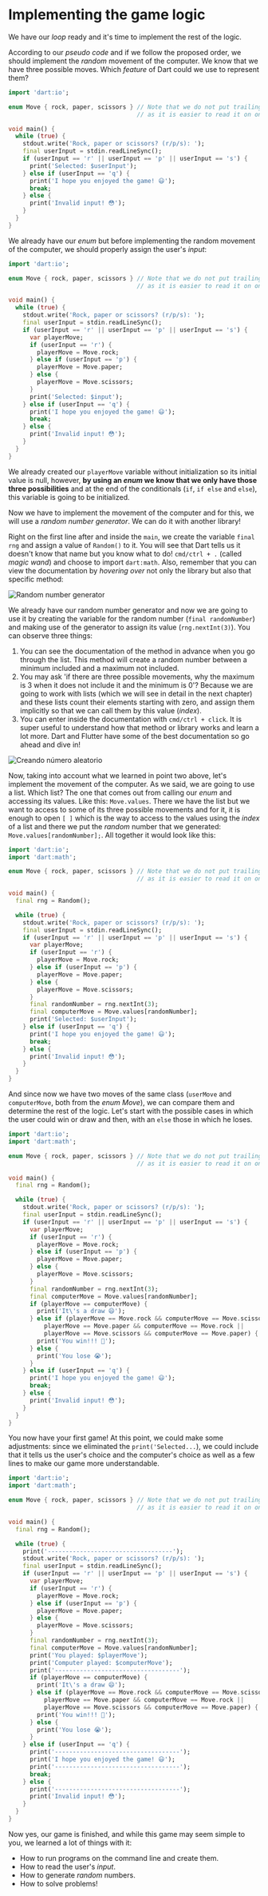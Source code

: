 # Implementing the game logic

We have our _loop_ ready and it's time to implement the rest of the logic.

According to our _pseudo code_ and if we follow the proposed order, we should implement the _random_ movement of the computer. We know that we have three possible moves. Which _feature_ of Dart could we use to represent them?

```dart
import 'dart:io';

enum Move { rock, paper, scissors } // Note that we do not put trailing comma
                                    // as it is easier to read it on one line

void main() {
  while (true) {
    stdout.write('Rock, paper or scissors? (r/p/s): ');
    final userInput = stdin.readLineSync();
    if (userInput == 'r' || userInput == 'p' || userInput == 's') {
      print('Selected: $userInput');
    } else if (userInput == 'q') {
      print('I hope you enjoyed the game! 😃');
      break;
    } else {
      print('Invalid input! 😳');
    }
  }
}
```

We already have our _enum_ but before implementing the random movement of the computer, we should properly assign the user's _input_:

```dart
import 'dart:io';

enum Move { rock, paper, scissors } // Note that we do not put trailing comma
                                    // as it is easier to read it on one line

void main() {
  while (true) {
    stdout.write('Rock, paper or scissors? (r/p/s): ');
    final userInput = stdin.readLineSync();
    if (userInput == 'r' || userInput == 'p' || userInput == 's') {
      var playerMove;
      if (userInput == 'r') {
        playerMove = Move.rock;
      } else if (userInput == 'p') {
        playerMove = Move.paper;
      } else {
        playerMove = Move.scissors;
      }
      print('Selected: $input');
    } else if (userInput == 'q') {
      print('I hope you enjoyed the game! 😃');
      break;
    } else {
      print('Invalid input! 😳');
    }
  }
}
```

We already created our `playerMove` variable without initialization so its initial value is null, however, __by using an _enum_ we know that we only have those three possibilities__ and at the end of the conditionals (`if`, `if else` and `else`), this variable is going to be initialized.

Now we have to implement the movement of the computer and for this, we will use a _random number generator_. We can do it with another library!

Right on the first line after and inside the `main`, we create the variable `final rng` and assign a value of `Random()` to it. You will see that Dart tells us it doesn't know that name but you know what to do! `cmd/ctrl + .` (called _magic wand_) and choose to import `dart:math`. Also, remember that you can view the documentation by _hovering over_ not only the library but also that specific method:

![_Random number generator_](https://raw.githubusercontent.com/themonkslab/courses/blob/main/dart/5.app_linea_comando/5.9.1_random_number_generator.gif)

We already have our random number generator and now we are going to use it by creating the variable for the random number (`final randomNumber`) and making use of the generator to assign its value (`rng.nextInt(3)`). You can observe three things:

1. You can see the documentation of the method in advance when you go through the list. This method will create a random number between a minimum included and a maximum not included.
2. You may ask 'if there are three possible movements, why the maximum is 3 when it does not include it and the minimum is 0'? Because we are going to work with lists (which we will see in detail in the next chapter) and these lists count their elements starting with zero, and assign them implicitly so that we can call them by this value (_index_).
3. You can enter inside the documentation with `cmd/ctrl + click`. It is super useful to understand how that method or library works and learn a lot more. Dart and Flutter have some of the best documentation so go ahead and dive in!

![Creando número aleatorio](https://raw.githubusercontent.com/themonkslab/courses/blob/main/dart/5.app_linea_comando/5.9.2_creando_numero_aleatorio.gif)

Now, taking into account what we learned in point two above, let's implement the movement of the computer. As we said, we are going to use a list. Which list? The one that comes out from calling our _enum_ and accessing its values. Like this: `Move.values`. There we have the list but we want to access to some of its three possible movements and for it, it is enough to open `[ ]` which is the way to access to the values using the _index_ of a list and there we put the _random_ number that we generated: `Move.values[randomNumber];`. All together it would look like this:

```dart
import 'dart:io';
import 'dart:math';

enum Move { rock, paper, scissors } // Note that we do not put trailing comma
                                    // as it is easier to read it on one line

void main() {
  final rng = Random();

  while (true) {
    stdout.write('Rock, paper or scissors? (r/p/s): ');
    final userInput = stdin.readLineSync();
    if (userInput == 'r' || userInput == 'p' || userInput == 's') {
      var playerMove;
      if (userInput == 'r') {
        playerMove = Move.rock;
      } else if (userInput == 'p') {
        playerMove = Move.paper;
      } else {
        playerMove = Move.scissors;
      }
      final randomNumber = rng.nextInt(3);
      final computerMove = Move.values[randomNumber];
      print('Selected: $userInput');
    } else if (userInput == 'q') {
      print('I hope you enjoyed the game! 😃');
      break;
    } else {
      print('Invalid input! 😳');
    }
  }
}
```

And since now we have two moves of the same class (`userMove` and `computerMove`, both from the _enum Move_), we can compare them and determine the rest of the logic. Let's start with the possible cases in which the user could win or draw and then, with an `else` those in which he loses.

```dart
import 'dart:io';
import 'dart:math';

enum Move { rock, paper, scissors } // Note that we do not put trailing comma
                                    // as it is easier to read it on one line

void main() {
  final rng = Random();

  while (true) {
    stdout.write('Rock, paper or scissors? (r/p/s): ');
    final userInput = stdin.readLineSync();
    if (userInput == 'r' || userInput == 'p' || userInput == 's') {
      var playerMove;
      if (userInput == 'r') {
        playerMove = Move.rock;
      } else if (userInput == 'p') {
        playerMove = Move.paper;
      } else {
        playerMove = Move.scissors;
      }
      final randomNumber = rng.nextInt(3);
      final computerMove = Move.values[randomNumber];
      if (playerMove == computerMove) {
        print('It\'s a draw 😄');
      } else if (playerMove == Move.rock && computerMove == Move.scissors ||
          playerMove == Move.paper && computerMove == Move.rock ||
          playerMove == Move.scissors && computerMove == Move.paper) {
        print('You win!!! 🥳');
      } else {
        print('You lose 😭');
      }
    } else if (userInput == 'q') {
      print('I hope you enjoyed the game! 😃');
      break;
    } else {
      print('Invalid input! 😳');
    }
  }
}
```

You now have your first game! At this point, we could make some adjustments: since we eliminated the `print('Selected...`), we could include that it tells us the user's choice and the computer's choice as well as a few lines to make our game more understandable.

```dart
import 'dart:io';
import 'dart:math';

enum Move { rock, paper, scissors } // Note that we do not put trailing comma
                                    // as it is easier to read it on one line

void main() {
  final rng = Random();

  while (true) {
    print('-----------------------------------');
    stdout.write('Rock, paper or scissors? (r/p/s): ');
    final userInput = stdin.readLineSync();
    if (userInput == 'r' || userInput == 'p' || userInput == 's') {
      var playerMove;
      if (userInput == 'r') {
        playerMove = Move.rock;
      } else if (userInput == 'p') {
        playerMove = Move.paper;
      } else {
        playerMove = Move.scissors;
      }
      final randomNumber = rng.nextInt(3);
      final computerMove = Move.values[randomNumber];
      print('You played: $playerMove');
      print('Computer played: $computerMove');
      print('-----------------------------------');
      if (playerMove == computerMove) {
        print('It\'s a draw 😄');
      } else if (playerMove == Move.rock && computerMove == Move.scissors ||
          playerMove == Move.paper && computerMove == Move.rock ||
          playerMove == Move.scissors && computerMove == Move.paper) {
        print('You win!!! 🥳');
      } else {
        print('You lose 😭');
      }
    } else if (userInput == 'q') {
      print('-----------------------------------');
      print('I hope you enjoyed the game! 😃');
      print('-----------------------------------');
      break;
    } else {
      print('-----------------------------------');
      print('Invalid input! 😳');
    }
  }
}
```

Now yes, our game is finished, and while this game may seem simple to you, we learned a lot of things with it:

- How to run programs on the command line and create them.
- How to read the user's _input_.
- How to generate _random_ numbers.
- How to solve problems!
